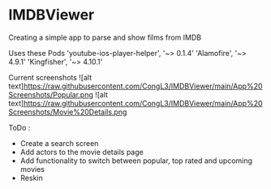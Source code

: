 # IMDBViewer
Creating a simple app to parse and show films from IMDB


Uses these Pods 
'youtube-ios-player-helper', '~> 0.1.4'
'Alamofire', '~> 4.9.1'
'Kingfisher', '~> 4.10.1'

Current screenshots
![alt text]https://raw.githubusercontent.com/CongL3/IMDBViewer/main/App%20Screenshots/Popular.png
![alt text]https://raw.githubusercontent.com/CongL3/IMDBViewer/main/App%20Screenshots/Movie%20Details.png


ToDo :
* Create a search screen
* Add actors to the movie details page
* Add functionality to switch between popular, top rated and upcoming movies
* Reskin
